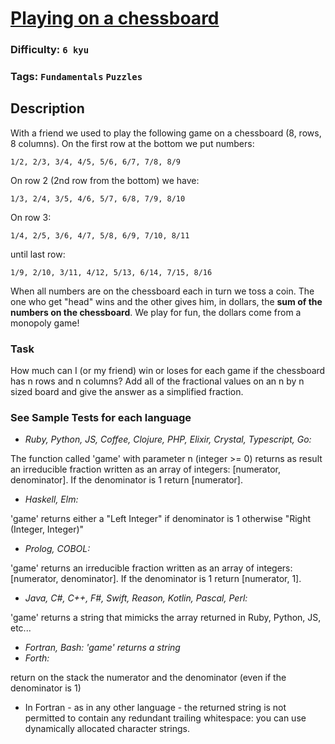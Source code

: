 # [Playing on a chessboard](https://www.codewars.com/kata/55ab4f980f2d576c070000f4)

### Difficulty: `6 kyu`

### Tags: `Fundamentals` `Puzzles`

## Description

With a friend we used to play the following game on a chessboard (8, rows, 8 columns). On the first row at the bottom we put numbers:

```
1/2, 2/3, 3/4, 4/5, 5/6, 6/7, 7/8, 8/9
```

On row 2 (2nd row from the bottom) we have:

```
1/3, 2/4, 3/5, 4/6, 5/7, 6/8, 7/9, 8/10
```

On row 3:

```
1/4, 2/5, 3/6, 4/7, 5/8, 6/9, 7/10, 8/11
```

until last row:

```
1/9, 2/10, 3/11, 4/12, 5/13, 6/14, 7/15, 8/16
```

When all numbers are on the chessboard each in turn we toss a coin. The one who get "head" wins and the other gives him, in dollars, the **sum of the numbers on the chessboard**. We play for fun, the dollars come from a monopoly game!

### Task
How much can I (or my friend) win or loses for each game if the chessboard has n rows and n columns? Add all of the fractional values on an n by n sized board and give the answer as a simplified fraction.

### See Sample Tests for each language
- *Ruby, Python, JS, Coffee, Clojure, PHP, Elixir, Crystal, Typescript, Go:*

The function called 'game' with parameter n (integer >= 0) returns as result an irreducible fraction written as an array of integers: [numerator, denominator]. If the denominator is 1 return [numerator].

- *Haskell, Elm:*

'game' returns either a "Left Integer" if denominator is 1 otherwise "Right (Integer, Integer)"

- *Prolog, COBOL:*

'game' returns an irreducible fraction written as an array of integers: [numerator, denominator]. If the denominator is 1 return [numerator, 1].

- *Java, C#, C++, F#, Swift, Reason, Kotlin, Pascal, Perl:*

'game' returns a string that mimicks the array returned in Ruby, Python, JS, etc...

- *Fortran, Bash: 'game' returns a string*
- *Forth:*

return on the stack the numerator and the denominator (even if the denominator is 1)

- In Fortran - as in any other language - the returned string is not permitted to contain any redundant trailing whitespace: you can use dynamically allocated character strings.
